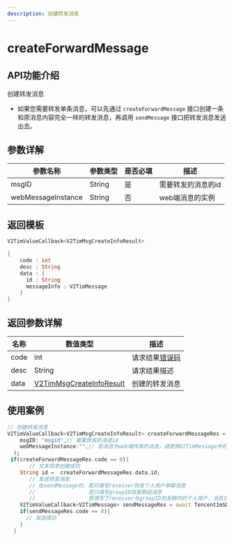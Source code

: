 ```yaml
---
description: 创建转发消息
---
```


# createForwardMessage

## API功能介绍

创建转发消息

* 如果您需要转发单条消息，可以先通过 `createForwardMessage` 接口创建一条和原消息内容完全一样的转发消息，再调用 `sendMessage` 接口把转发消息发送出去。

## 参数详解

| 参数名称               | 参数类型   | 是否必填 | 描述         |
| ------------------ | ------ | ---- | ---------- |
| msgID              | String | 是    | 需要转发的消息的id |
| webMessageInstance | String | 否    | web端消息的实例  |

## 返回模板

```dart
V2TimValueCallback<V2TimMsgCreateInfoResult>

{
    code : int
    desc : String
    data : {
      id : String
      messageInfo : V2TimMessage
    }
}
```

## 返回参数详解

| 名称   | 数值类型                                                                       | 描述                                                             |
| ---- | -------------------------------------------------------------------------- | -------------------------------------------------------------- |
| code | int                                                                        | 请求结果[错误码](https://cloud.tencent.com/document/product/269/1671) |
| desc | String                                                                     | 请求结果描述                                                         |
| data | [V2TimMsgCreateInfoResult](../guan-jian-lei/message/v2timsdklistener-1.md) | 创建的转发消息                                                        |

## 使用案例  &#x20;

```dart
// 创建转发消息
V2TimValueCallback<V2TimMsgCreateInfoResult> createForwardMessageRes = await TencentImSDKPlugin.v2TIMManager.getMessageManager().createForwardMessage(
    msgID: "msgid",// 需要转发的消息id
    webMessageInstance:"",// 若消息为web端传来的消息，请使用V2TimMessage中的messageFromWeb作为此处的参数
  );
 if(createForwardMessageRes.code == 0){
       // 文本信息创建成功
    String id =  createForwardMessageRes.data.id;
       // 发送转发消息
       // 在sendMessage时，若只填写receiver则发个人用户单聊消息
       //                 若只填写groupID则发群组消息
       //                 若填写了receiver与groupID则发群内的个人用户，消息在群聊中显示，只有指定receiver能看见
    V2TimValueCallback<V2TimMessage> sendMessageRes = await TencentImSDKPlugin.v2TIMManager.getMessageManager().sendMessage(id: id, receiver: "userID", groupID: "groupID");
    if(sendMessageRes.code == 0){
      // 发送成功
    }
  }
```
